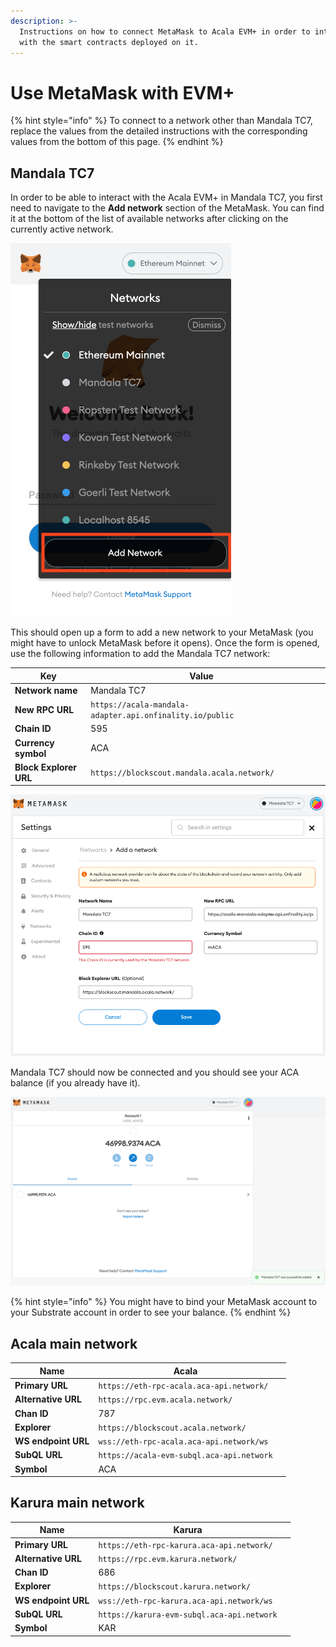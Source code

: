 ```yaml
---
description: >-
  Instructions on how to connect MetaMask to Acala EVM+ in order to interact
  with the smart contracts deployed on it.
---
```


# Use MetaMask with EVM+

{% hint style="info" %}
To connect to a network other than Mandala TC7, replace the values from the detailed instructions with the corresponding values from the bottom of this page.
{% endhint %}

## Mandala TC7

In order to be able to interact with the Acala EVM+ in Mandala TC7, you first need to navigate to the **Add network** section of the MetaMask. You can find it at the bottom of the list of available networks after clicking on the currently active network.

![MetaMask => Currently active network => Add network](<../../../../../.gitbook/assets/Screenshot 2022-03-02 at 02.22.49.png>)

This should open up a form to add a new network to your MetaMask (you might have to unlock MetaMask before it opens). Once the form is opened, use the following information to add the Mandala TC7 network:

| Key                    | Value                                                    |   |
| ---------------------- | -------------------------------------------------------- | - |
| **Network name**       | Mandala TC7                                              |   |
| **New RPC URL**        | `https://acala-mandala-adapter.api.onfinality.io/public` |   |
| **Chain ID**           | 595                                                      |   |
| **Currency symbol**    | ACA                                                      |   |
| **Block Explorer URL** | `https://blockscout.mandala.acala.network/`              |   |

![Mandala TC7 connection details](<../../../../../.gitbook/assets/image (2).png>)

Mandala TC7 should now be connected and you should see your ACA balance (if you already have it).

![MetaMask connected to Mandala TC7](<../../../../../.gitbook/assets/image (43).png>)

{% hint style="info" %}
You might have to bind your MetaMask account to your Substrate account in order to see your balance.
{% endhint %}

## Acala main network

| **Name**            | Acala                                     |   |
| ------------------- | ----------------------------------------- | - |
| **Primary URL**     | `https://eth-rpc-acala.aca-api.network/`  |   |
| **Alternative URL** | `https://rpc.evm.acala.network/`          |   |
| **Chan ID**         | 787                                       |   |
| **Explorer**        | `https://blockscout.acala.network/`       |   |
| **WS endpoint URL** | `wss://eth-rpc-acala.aca-api.network/ws`  |   |
| **SubQL URL**       | `https://acala-evm-subql.aca-api.network` |   |
| **Symbol**          | ACA                                       |   |

## Karura main network

| **Name**            | Karura                                     |   |
| ------------------- | ------------------------------------------ | - |
| **Primary URL**     | `https://eth-rpc-karura.aca-api.network/`  |   |
| **Alternative URL** | `https://rpc.evm.karura.network/`          |   |
| **Chan ID**         | 686                                        |   |
| **Explorer**        | `https://blockscout.karura.network/`       |   |
| **WS endpoint URL** | `wss://eth-rpc-karura.aca-api.network/ws`  |   |
| **SubQL URL**       | `https://karura-evm-subql.aca-api.network` |   |
| **Symbol**          | KAR                                        |   |
